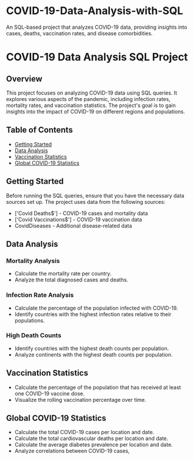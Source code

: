 # COVID-19-Data-Analysis-with-SQL
An SQL-based project that analyzes COVID-19 data, providing insights into cases, deaths, vaccination rates, and disease comorbidities. 
# COVID-19 Data Analysis SQL Project

## Overview

This project focuses on analyzing COVID-19 data using SQL queries. It explores various aspects of the pandemic, including infection rates, mortality rates, and vaccination statistics. The project's goal is to gain insights into the impact of COVID-19 on different regions and populations.

## Table of Contents

- [Getting Started](#getting-started)
- [Data Analysis](#data-analysis)
- [Vaccination Statistics](#vaccination-statistics)
- [Global COVID-19 Statistics](#global-covid-19-statistics)

## Getting Started

Before running the SQL queries, ensure that you have the necessary data sources set up. The project uses data from the following sources:
- ['Covid Deaths$'] - COVID-19 cases and mortality data
- ['Covid Vaccinations$'] - COVID-19 vaccination data
- CovidDiseases - Additional disease-related data

## Data Analysis

### Mortality Analysis

- Calculate the mortality rate per country.
- Analyze the total diagnosed cases and deaths.

### Infection Rate Analysis

- Calculate the percentage of the population infected with COVID-19.
- Identify countries with the highest infection rates relative to their populations.

### High Death Counts

- Identify countries with the highest death counts per population.
- Analyze continents with the highest death counts per population.

## Vaccination Statistics

- Calculate the percentage of the population that has received at least one COVID-19 vaccine dose.
- Visualize the rolling vaccination percentage over time.

## Global COVID-19 Statistics

- Calculate the total COVID-19 cases per location and date.
- Calculate the total cardiovascular deaths per location and date.
- Calculate the average diabetes prevalence per location and date.
- Analyze correlations between COVID-19 cases,

